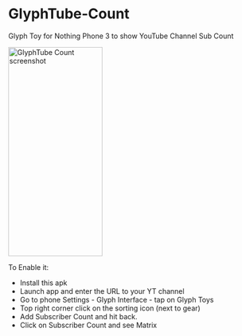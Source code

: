 # GlyphTube-Count
Glyph Toy for Nothing Phone 3 to show YouTube Channel Sub Count

<img width="189" height="420" alt="GlyphTube Count screenshot" src="https://github.com/user-attachments/assets/49b34024-cfce-4783-8a3d-6c3e5748167d" />

To Enable it:
* Install this apk
* Launch app and enter the URL to your YT channel
* Go to phone Settings - Glyph Interface - tap on Glyph Toys
* Top right corner click on the sorting icon (next to gear)
* Add Subscriber Count and hit back. 
* Click on Subscriber Count and see Matrix
